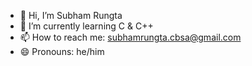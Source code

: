 - 👋 Hi, I’m Subham Rungta
- 🌱 I’m currently learning C & C++
- 📫 How to reach me: subhamrungta.cbsa@gmail.com
- 😄 Pronouns: he/him

<!---
Subham-56/Subham-56 is a ✨ special ✨ repository because its `README.md` (this file) appears on your GitHub profile.
You can click the Preview link to take a look at your changes.
--->
